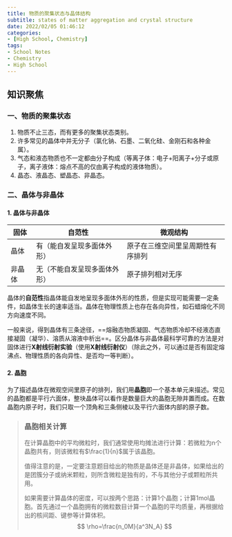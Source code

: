 ```yaml
---
title: 物质的聚集状态与晶体结构
subtitle: states of matter aggregation and crystal structure
date: 2022/02/05 01:46:12
categories:
- [High School, Chemistry]
tags:
- School Notes
- Chemistry
- High School
---
```


## 知识聚焦

### 一、物质的聚集状态

1. 物质不止三态，而有更多的聚集状态类别。
2. 许多常见的晶体中并无分子（氯化钠、石墨、二氧化硅、金刚石和各种金属）。
3. 气态和液态物质也不一定都由分子构成（等离子体：电子+阳离子+分子或原子，离子液体：熔点不高的仅由离子构成的液体物质）。
4. 晶态、液晶态、塑晶态、非晶态。

### 二、晶体与非晶体

#### 1. 晶体与非晶体

| 固体   | 自范性                       | 微观结构                         |
| ------ | ---------------------------- | -------------------------------- |
| 晶体   | 有（能自发呈现多面体外形）   | 原子在三维空间里呈周期性有序排列 |
| 非晶体 | 无（不能自发呈现多面体外形） | 原子排列相对无序                 |

​	晶体的**自范性**指晶体能自发地呈现多面体外形的性质，但是实现可能需要一定条件，如晶体生长的速率适当。晶体在物理性质上也存在各向异性，如石蜡熔化不同方向速度不同。

​	一般来说，得到晶体有三条途径，==熔融态物质凝固、气态物质冷却不经液态直接凝固（凝华）、溶质从溶液中析出==。区分晶体与非晶体最科学可靠的方法是对固体进行**X射线衍射实验**（使用**X射线衍射仪**）（除此之外，可以通过是否有固定熔沸点、物理性质的各向异性、是否均一等判断）。

#### 2. 晶胞

​	为了描述晶体在微观空间里原子的排列，我们用**晶胞**即一个基本单元来描述。常见的晶胞都是平行六面体，整块晶体可以看作是数量巨大的晶胞无隙并置而成。在数晶胞内原子时，我们只取一个顶角和三条侧棱以及平行六面体内部的原子数。

> ### 晶胞相关计算
>
> ​	在计算晶胞中的平均微粒时，我们通常使用均摊法进行计算：若微粒为n个晶胞共有，则该微粒有$\frac{1}{n}$属于该晶胞。
>
> ​	值得注意的是，一定要注意题目给出的物质是晶体还是非晶体，如果给出的是团簇分子或纳米颗粒，则所含微粒是独有的，不与其他分子或颗粒所共用。
>
> ​	如果需要计算晶体的密度，可以按两个思路：计算1个晶胞；计算1mol晶胞。首先通过一个晶胞拥有的微粒数目计算一个晶胞的平均质量，再根据给出的核间距、键参等计算体积。
> $$
> \rho=\frac{n_0M}{a^3N_A}
> $$
